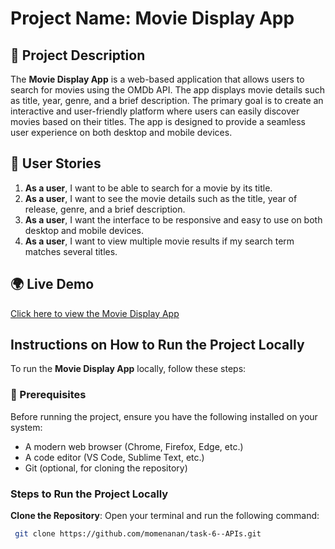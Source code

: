 # Project Name: **Movie Display App**

## 📌 Project Description  

The **Movie Display App** is a web-based application that allows users to search for movies using the OMDb API. The app displays movie details such as title, year, genre, and a brief description. The primary goal is to create an interactive and user-friendly platform where users can easily discover movies based on their titles. The app is designed to provide a seamless user experience on both desktop and mobile devices.

## 🚀 User Stories  

1. **As a user**, I want to be able to search for a movie by its title.
2. **As a user**, I want to see the movie details such as the title, year of release, genre, and a brief description.
3. **As a user**, I want the interface to be responsive and easy to use on both desktop and mobile devices.
4. **As a user**, I want to view multiple movie results if my search term matches several titles.

## 🌍 Live Demo  

[Click here to view the Movie Display App](https://momenanan.github.io/task-6--APIs/)

## Instructions on How to Run the Project Locally

To run the **Movie Display App** locally, follow these steps:

### **📝 Prerequisites**  
Before running the project, ensure you have the following installed on your system:  
- A modern web browser (Chrome, Firefox, Edge, etc.)  
- A code editor (VS Code, Sublime Text, etc.)  
- Git (optional, for cloning the repository)  

### Steps to Run the Project Locally

 **Clone the Repository**:
 Open your terminal and run the following command:  
```bash
 git clone https://github.com/momenanan/task-6--APIs.git
```
